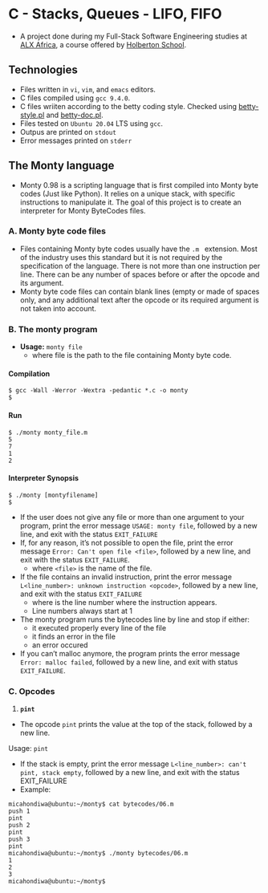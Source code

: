 # C - Stacks, Queues - LIFO, FIFO

- A project done during my Full-Stack Software Engineering studies at [ALX Africa](https://www.alxafrica.com/software-engineering-2022/), a course offered by [Holberton School](https://www.holbertonschool.com/).

## Technologies
- Files written in ```vi```, ```vim```, and ```emacs``` editors. 
- C files compiled using ```gcc 9.4.0```.
- C files wriiten according to the betty coding style. Checked using [betty-style.pl](https://github.com/holbertonschool/Betty/blob/master/betty-style.pl) and [betty-doc.pl](https://github.com/holbertonschool/Betty/blob/master/betty-doc.pl).
- Files tested on ```Ubuntu 20.04``` LTS using ```gcc```.
- Outpus are  printed on ```stdout```
- Error messages printed on ```stderr```

## The Monty language
- Monty 0.98 is a scripting language that is first compiled into Monty byte codes (Just like Python). It relies on a unique stack, with specific instructions to manipulate it. The goal of this project is to create an interpreter for Monty ByteCodes files.

### A. Monty byte code files
- Files containing Monty byte codes usually have the ```.m ``` extension. Most of the industry uses this standard but it is not required by the specification of the language. There is not more than one instruction per line. There can be any number of spaces before or after the opcode and its argument.
- Monty byte code files can contain blank lines (empty or made of spaces only, and any additional text after the opcode or its required argument is not taken into account.

### B. The monty program
- **Usage:** ```monty file```
  - where file is the path to the file containing Monty byte code.

#### Compilation
```
$ gcc -Wall -Werror -Wextra -pedantic *.c -o monty
$
```
#### Run
```
$ ./monty monty_file.m
5
7
1
2
```
#### Interpreter Synopsis
```
$ ./monty [montyfilename]
$
```
- If the user does not give any file or more than one argument to your program, print the error message ```USAGE: monty file```, followed by a new line, and exit with the status ```EXIT_FAILURE```
- If, for any reason, it’s not possible to open the file, print the error message ```Error: Can't open file <file>```, followed by a new line, and exit with the status ```EXIT_FAILURE```.
  - where ```<file>``` is the name of the file.
- If the file contains an invalid instruction, print the error message ```L<line_number>: unknown instruction <opcode>```, followed by a new line, and exit with the status ```EXIT_FAILURE```
  - where is the line number where the instruction appears.
  - Line numbers always start at 1
- The monty program runs the bytecodes line by line and stop if either:
  - it executed properly every line of the file
  - it finds an error in the file
  - an error occured
 - If you can’t malloc anymore, the program prints the error message ```Error: malloc failed```, followed by a new line, and exit with status ```EXIT_FAILURE```.

### C. Opcodes
1. **```pint```**
- The opcode ```pint``` prints the value at the top of the stack, followed by a new line.

Usage: ```pint```
- If the stack is empty, print the error message ```L<line_number>: can't pint, stack empty```, followed by a new line, and exit with the status EXIT_FAILURE
- Example:
```
micahondiwa@ubuntu:~/monty$ cat bytecodes/06.m 
push 1
pint
push 2
pint
push 3
pint
micahondiwa@ubuntu:~/monty$ ./monty bytecodes/06.m 
1
2
3
micahondiwa@ubuntu:~/monty$ 
```

